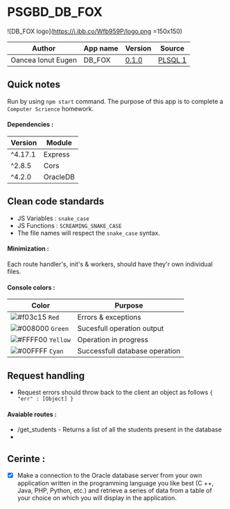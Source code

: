 
# PSGBD_DB_FOX
![DB_FOX logo](https://i.ibb.co/Wfb959P/logo.png =150x150)

| Author | App name | Version | Source |
|--|--|--|--|
| Oancea Ionut Eugen | DB_FOX | [0.1.0](https://github.com/ionut270/PSGBD_DB_FOX/tree/1) | [PLSQL 1](https://profs.info.uaic.ro/~bd/wiki/index.php/PLSQL_1)

## Quick notes

Run by using `npm start` command.
The purpose of this app is to complete a `Computer Scrience` homework.


#### Dependencies : 
| Version | Module |
|--|--|
| ^4.17.1 | Express |
| ^2.8.5 | Cors |
| ^4.2.0 | OracleDB |

## Clean code standards
 - JS Variables 		: `snake_case`
 - JS Functions 		: `SCREAMING_SNAKE_CASE`
 - The file names will respect the `snake_case` syntax.
#### Minimization :
Each route handler's, init's & workers, should have they'r own individual files.
#### Console colors : 
| Color | Purpose |
|--|--|
| ![#f03c15](https://via.placeholder.com/15/f03c15/000000?text=+) `Red` | Errors & exceptions |
|![#008000](https://via.placeholder.com/15/008000/000000?text=+) `Green` | Sucesfull operation output |
|![#FFFF00](https://via.placeholder.com/15/FFFF00/000000?text=+) `Yellow` | Operation in progress |
| ![#00FFFF](https://via.placeholder.com/15/00FFFF/000000?text=+) `Cyan` | Successfull database operation |

## Request handling

- Request errors should throw back to the client an object as follows `{ "err" : [Object] }`
#### Avaiable routes : 
- /get_students - Returns a list of all the students present in the database
- 
## Cerinte : 
- [x] Make a connection to the Oracle database server from your own application written in the programming language you like best (C ++, Java, PHP, Python, etc.) and retrieve a series of data from a table of your choice on which you will display in the application.
